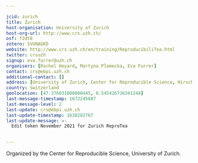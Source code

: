 ```yaml
---

jcid: zurich
title: Zurich
host-organisation: University of Zurich
host-org-url: http://www.crs.uzh.ch/
osf: f2dt8
zotero: SVUNAGKD
website: http://www.crs.uzh.ch/en/training/ReproducibiliTea.html
twitter: crsuzh
signup: eva.furrer@uzh.ch
organisers: [Rachel Heyard, Martyna Plomecka, Eva Furrer]
contact: crs@ebpi.uzh.ch
additional-contact: []
address: [University of Zurich, Center for Reproducible Science, Hirschengraben 84, 8001 Zurich, Switzerland]
country: Switzerland
geolocation: [47.376031000800445, 8.545426726341248]
last-message-timestamp: 1672245687
last-message-level: 2
last-update: crs@ebpi.uzh.ch
last-update-timestamp: 1638282767
last-update-message: >-
  Edit token November 2021 for Zurich ReproTea
  

---
```


Organized by the Center for Reproducible Science, University of Zurich.
